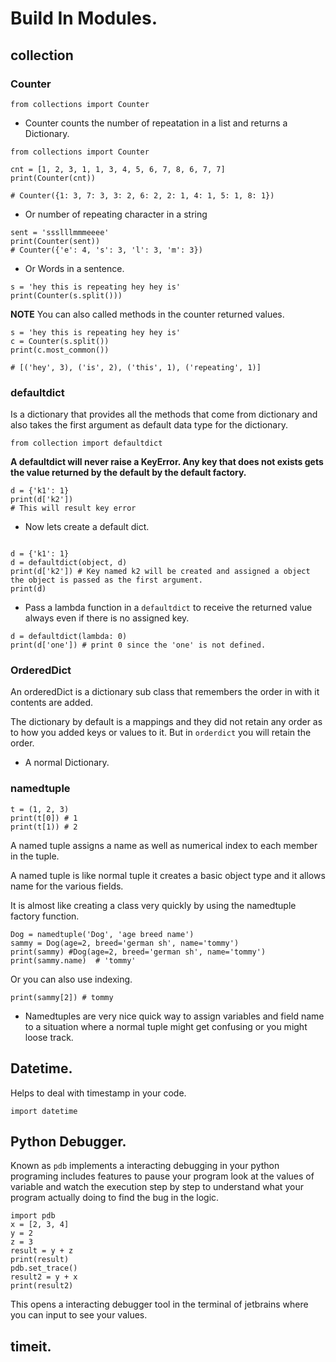 # Build In Modules.


## collection

### Counter
```
from collections import Counter
```
* Counter counts the number of repeatation in a list and returns a Dictionary.
```
from collections import Counter

cnt = [1, 2, 3, 1, 1, 3, 4, 5, 6, 7, 8, 6, 7, 7]
print(Counter(cnt))

# Counter({1: 3, 7: 3, 3: 2, 6: 2, 2: 1, 4: 1, 5: 1, 8: 1})
```
* Or number of repeating character in a string

```
sent = 'ssslllmmmeeee'
print(Counter(sent))
# Counter({'e': 4, 's': 3, 'l': 3, 'm': 3})

```

* Or Words in a sentence.
```
s = 'hey this is repeating hey hey is'
print(Counter(s.split()))

```

**NOTE** You can also called methods in the counter returned values.
```
s = 'hey this is repeating hey hey is'
c = Counter(s.split())
print(c.most_common())

# [('hey', 3), ('is', 2), ('this', 1), ('repeating', 1)]

```

### defaultdict
Is a dictionary that provides all the methods that come from dictionary and also takes
the first argument as default data type for the dictionary.
```
from collection import defaultdict
```
**A defaultdict will never raise a KeyError. Any key that does not exists gets the value returned by the default by the default factory.**
```
d = {'k1': 1}
print(d['k2'])
# This will result key error
```
* Now lets create a default dict.
```

d = {'k1': 1}
d = defaultdict(object, d)
print(d['k2']) # Key named k2 will be created and assigned a object the object is passed as the first argument.
print(d)
```

* Pass a lambda function in a `defaultdict` to receive the returned value always even if there is no assigned key.
```
d = defaultdict(lambda: 0)
print(d['one']) # print 0 since the 'one' is not defined.

```

### OrderedDict
An orderedDict is a dictionary sub class that remembers the order in with it contents are added.

The dictionary by default is a mappings and they did not retain any order as to how you added keys or values to it. But in `orderdict` 
you will retain the order.

* A normal Dictionary.



### namedtuple
```
t = (1, 2, 3)
print(t[0]) # 1
print(t[1)) # 2
```
A named tuple assigns a name as well as numerical index to each member in the tuple.

A named tuple is like normal tuple it creates a basic object type and it allows name for the various fields. 

It is almost like creating a class very quickly by using the namedtuple factory function.


```
Dog = namedtuple('Dog', 'age breed name')
sammy = Dog(age=2, breed='german sh', name='tommy')
print(sammy) #Dog(age=2, breed='german sh', name='tommy')
print(sammy.name)  # 'tommy'

```
Or you can also use indexing.
```
print(sammy[2]) # tommy
```

* Namedtuples are very nice quick way to assign variables and field name to a situation where a normal tuple might get confusing or you might loose track.


## Datetime.
Helps to deal with timestamp in your code.
```
import datetime
```

## Python Debugger.
Known as `pdb` implements a interacting debugging in your python programing includes features to 
pause your program look at the values of variable and watch the execution step by step to understand what 
your program actually doing to find the bug in the logic.  
```
import pdb
x = [2, 3, 4]
y = 2
z = 3
result = y + z
print(result)
pdb.set_trace()
result2 = y + x
print(result2)
```
This opens a interacting debugger tool in the terminal of jetbrains where you can input to see your values.

## timeit.
